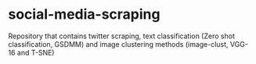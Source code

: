 # social-media-scraping
Repository that contains twitter scraping, text classification (Zero shot classification, GSDMM) and image clustering methods (image-clust, VGG-16 and T-SNE)
